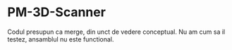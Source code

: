 # PM-3D-Scanner

Codul presupun ca merge, din unct de vedere conceptual. Nu am cum sa il testez, ansamblul nu este functional.
